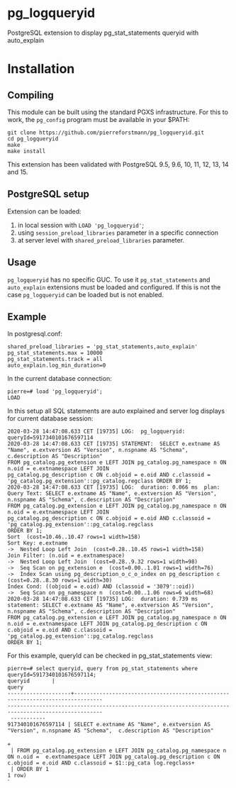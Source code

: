 # pg_logqueryid
PostgreSQL extension to display pg_stat_statements queryid with auto_explain


# Installation
## Compiling

This module can be built using the standard PGXS infrastructure. For this to work, the `pg_config` program must be available in your $PATH:
  
`git clone https://github.com/pierreforstmann/pg_logqueryid.git` <br>
`cd pg_logqueryid` <br>
`make` <br>
`make install` <br>

This extension has been validated with PostgreSQL 9.5, 9.6, 10, 11, 12, 13, 14 and 15.

## PostgreSQL setup

Extension can be loaded:

1. in local session with `LOAD 'pg_logqueryid'`; <br>
2. using `session_preload_libraries` parameter in a specific connection <br>
3. at server level with `shared_preload_libraries` parameter. <br> 

## Usage
`pg_logqueryid` has no specific GUC.
To use it `pg_stat_statements` and `auto_explain` extensions must be loaded and configured. If this is not the case `pg_logqueryid` can be loaded but is not enabled.

## Example

In postgresql.conf:

`shared_preload_libraries = 'pg_stat_statements,auto_explain'` <br>
`pg_stat_statements.max = 10000` <br>
`pg_stat_statements.track = all` <br>
`auto_explain.log_min_duration=0` <br>

In the current database connection:

`pierre=# load 'pg_logqueryid';`<br>
`LOAD` <br>


In this setup all SQL statements are auto explained and server log displays for current database session:

`2020-03-28 14:47:08.633 CET [19735] LOG:  pg_logqueryid: queryId=5917340101676597114` <br>
`2020-03-28 14:47:08.633 CET [19735] STATEMENT:  SELECT e.extname AS "Name", e.extversion AS "Version", n.nspname AS "Schema", c.description AS "Description"` <br>
	`FROM pg_catalog.pg_extension e LEFT JOIN pg_catalog.pg_namespace n ON n.oid = e.extnamespace LEFT JOIN` <br> `pg_catalog.pg_description c ON c.objoid = e.oid AND c.classoid = 'pg_catalog.pg_extension'::pg_catalog.regclass
	ORDER BY 1;` <br>
`2020-03-28 14:47:08.633 CET [19735] LOG:  duration: 0.066 ms  plan:` <br>
	`Query Text: SELECT e.extname AS "Name", e.extversion AS "Version", n.nspname AS "Schema", c.description AS "Description"` <br>
	`FROM pg_catalog.pg_extension e LEFT JOIN pg_catalog.pg_namespace n ON n.oid = e.extnamespace LEFT JOIN` <br> `pg_catalog.pg_description c ON c.objoid = e.oid AND c.classoid = 'pg_catalog.pg_extension'::pg_catalog.regclass` <br>
	`ORDER BY 1;` <br>
	`Sort  (cost=10.46..10.47 rows=1 width=158)` <br>
	  `Sort Key: e.extname` <br>
	  `->  Nested Loop Left Join  (cost=0.28..10.45 rows=1 width=158)` <br>
	        `Join Filter: (n.oid = e.extnamespace)` <br>
	        `->  Nested Loop Left Join  (cost=0.28..9.32 rows=1 width=98)` <br>
	              `->  Seq Scan on pg_extension e  (cost=0.00..1.01 rows=1 width=76)` <br>
	              `->  Index Scan using pg_description_o_c_o_index on pg_description c  (cost=0.28..8.30 rows=1 width=30)` <br>
	                    `Index Cond: ((objoid = e.oid) AND (classoid = '3079'::oid))` <br>
	        `->  Seq Scan on pg_namespace n  (cost=0.00..1.06 rows=6 width=68)` <br>
`2020-03-28 14:47:08.633 CET [19735] LOG:  duration: 0.739 ms  statement: SELECT e.extname AS "Name", e.extversion AS "Version", n.nspname AS "Schema", c.description AS "Description"` <br>
	`FROM pg_catalog.pg_extension e LEFT JOIN pg_catalog.pg_namespace n ON n.oid = e.extnamespace LEFT JOIN pg_catalog.pg_description c ON c.objoid = e.oid AND c.classoid = 'pg_catalog.pg_extension'::pg_catalog.regclass` <br>
	`ORDER BY 1;` <br>


For this example, queryId can be checked in pg_stat_statements view:


`pierre=# select queryid, query from pg_stat_statements where queryId=5917340101676597114;` <br>
       `queryid       |                                                                               ` <br>
               `query                                                                                 ` <br>
`--------------------+-------------------------------------------------------------------------------` <br>
`----------------------------------------------------------------------------------------------------` <br>
` -----------` <br>
 `917340101676597114 | SELECT e.extname AS "Name", e.extversion AS "Version", n.nspname AS "Schema", 
c.description AS "Description" ` <br>                                                      
           `+` <br>
                   ` | FROM pg_catalog.pg_extension e LEFT JOIN pg_catalog.pg_namespace n ON n.oid = 
e.extnamespace LEFT JOIN pg_catalog.pg_description c ON c.objoid = e.oid AND c.classoid = $1::pg_cata
log.regclass+` <br>
                   ` | ORDER BY 1` <br>
`1 row)`<br>
`

